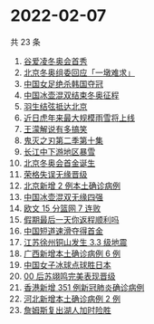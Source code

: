 # 2022-02-07

共 23 条

<!-- BEGIN ZHIHUSEARCH -->
<!-- 最后更新时间 Mon Feb 07 2022 12:11:07 GMT+0800 (China Standard Time) -->
1. [谷爱凌冬奥会首秀](https://www.zhihu.com/search?q=谷爱凌)
1. [北京冬奥组委回应「一墩难求」](https://www.zhihu.com/search?q=冰墩墩)
1. [中国女足绝杀韩国夺冠](https://www.zhihu.com/search?q=中国女足)
1. [中国冰壶混双结束冬奥征程](https://www.zhihu.com/search?q=冰壶)
1. [羽生结弦抵达北京](https://www.zhihu.com/search?q=羽生结弦)
1. [近日虎年来最大规模雨雪将上线](https://www.zhihu.com/search?q=虎年最大规模雨雪将上线)
1. [王濛解说有多搞笑](https://www.zhihu.com/search?q=王濛解说)
1. [鬼灭之刃第二季第十集](https://www.zhihu.com/search?q=鬼灭之刃)
1. [长江中下游地区暴雪](https://www.zhihu.com/search?q=长江中下游地区暴雪)
1. [北京冬奥会首金诞生](https://www.zhihu.com/search?q=越野滑雪)
1. [荣格失误无缘晋级](https://www.zhihu.com/search?q=荣格)
1. [北京新增 2 例本土确诊病例](https://www.zhihu.com/search?q=北京疫情)
1. [中国冰壶混双无缘四强](https://www.zhihu.com/search?q=冰壶)
1. [欧文 15 分篮网 7 连败](https://www.zhihu.com/search?q=篮网)
1. [假期最后一天你返程顺利吗](https://www.zhihu.com/search?q=返程)
1. [中国短道速滑夺得首金](https://www.zhihu.com/search?q=短道速滑)
1. [江苏徐州铜山发生 3.3 级地震](https://www.zhihu.com/search?q=江苏徐州地震)
1. [广西新增本土确诊病例 6 例](https://www.zhihu.com/search?q=广西疫情)
1. [中国女子冰球点球胜日本](https://www.zhihu.com/search?q=冰球)
1. [00 后苏翊鸣完美表现晋级](https://www.zhihu.com/search?q=苏翊鸣)
1. [香港新增 351 例新冠肺炎确诊病例](https://www.zhihu.com/search?q=香港疫情)
1. [河北新增本土确诊病例 2 例](https://www.zhihu.com/search?q=河北疫情)
1. [詹姆斯复出湖人加时险胜](https://www.zhihu.com/search?q=湖人)
<!-- END ZHIHUSEARCH -->
